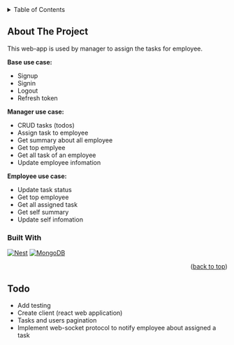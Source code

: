<!-- TABLE OF CONTENTS -->
<details>
  <summary>Table of Contents</summary>
  <ol>
    <li>
      <a href="#about-the-project">About The Project</a>
      <ul>
        <li><a href="#built-with">Built With</a></li>
      </ul>
    </li>
    <li>
      <a href="#installation">Installation</a>
    </li>
    <li><a href="#todo">Todo</a></li>
  </ol>
</details>

<!-- ABOUT THE PROJECT -->

## About The Project

This web-app is used by manager to assign the tasks for employee.

**Base use case:**

- Signup
- Signin
- Logout
- Refresh token

**Manager use case:**

- CRUD tasks (todos)
- Assign task to employee
- Get summary about all employee
- Get top emplyee
- Get all task of an employee
- Update employee infomation

**Employee use case:**

- Update task status
- Get top employee
- Get all assigned task
- Get self summary
- Update self infomation

### Built With

[![Nest][NestJS]][NestJSUri] [![MongoDB][MongoDB]][MongoDBUri]

<p align="right">(<a href="#about-the-project">back to top</a>)</p>

<!-- MARKDOWN LINKS & IMAGES -->
<!-- https://www.markdownguide.org/basic-syntax/#reference-style-links -->

[NestJS]: https://img.shields.io/badge/nestjs-%23E0234E.svg?style=for-the-badge&logo=nestjs&logoColor=white
[NestJSUri]: https://docs.nestjs.com/
[MongoDB]: https://img.shields.io/badge/MongoDB-%234ea94b.svg?style=for-the-badge&logo=mongodb&logoColor=white
[MongoDBUri]: https://www.mongodb.com/

## Todo

- Add testing
- Create client (react web application)
- Tasks and users pagination
- Implement web-socket protocol to notify employee about assigned a task

